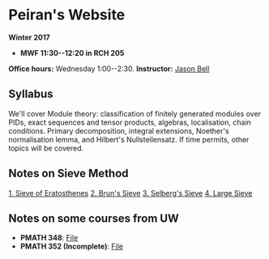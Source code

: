 # Peiran's Website

**Winter 2017**

- **MWF 11:30--12:20 in RCH 205**

**Office hours:** Wednesday 1:00--2:30. **Instructor:** [Jason Bell](http://example.com)

## Syllabus
We'll cover Module theory: classification of finitely generated modules over PIDs, exact sequences and tensor products, algebras, localisation, chain conditions. Primary decomposition, integral extensions, Noether's normalisation lemma, and Hilbert's Nullstellensatz. If time permits, other topics will be covered.

## Notes on Sieve Method

[1. Sieve of Eratosthenes](/Eratosthenes.pdf)
[2. Brun's Sieve](/Brun.pdf)
[3. Selberg's Sieve](/Sieve/Selberg.pdf)
[4. Large Sieve](/Large.pdf)

## Notes on some courses from UW

- **PMATH 348**: [File](/Notes/pm348.pdf)
- **PMATH 352 (Incomplete)**: [File](/Notes/pm352.pdf)
